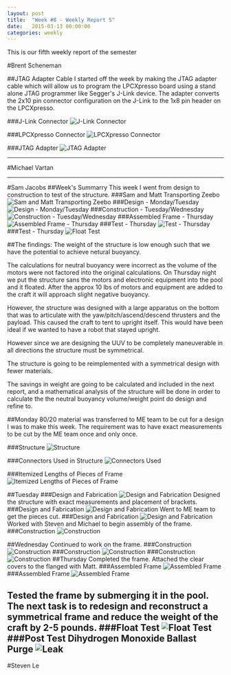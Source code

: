 ```yaml
---
layout: post
title:  "Week #8 - Weekly Report 5"
date:   2015-03-13 00:00:00
categories: weekly
---
```


This is our fifth weekly report of the semester

#Brent Scheneman

##JTAG Adapter Cable
I started off the week by making the JTAG adapter cable which will allow us to program the LPCXpresso board using a stand alone JTAG programmer like Segger's J-Link device. The adapter converts the 2x10 pin connector configuration on the J-Link to the 1x8 pin header on the LPCXpresso.

###J-Link Connector
![J-Link Connector](/images/JLinkPinOut.png)

###LPCXpresso Connector
![LPCXpresso Connector](/images/LPCXpressoProgPin.png)

###JTAG Adapter
![JTAG Adapter](/images/JTAG_Adapter.png)

---

#Michael Vartan

---

#Sam Jacobs
##Week's Summarry
This week I went from design to construction to test of the structure. 
###Sam and Matt Transporting Zeebo
![Sam and Matt Transporting Zeebo](/images/samAndMatt.png)
###Design - Monday/Tuesday
![Design - Monday/Tuesday](/images/design.png)
###Construction - Tuesday/Wednesday
![Construction - Tuesday/Wednesday](/images/construction.png)
###Assembled Frame - Thursday
![Assembled Frame - Thursday](/images/built1.png)
###Test - Thursday
![Test - Thursday](/images/test.png)
###Test - Thursday
![Float Test](/images/floatingZeeebo.png)


##The findings:
The weight of the structure is low enough such that we have the potential to achieve netural buoyancy.

The calculations for neutral buoyancy were incorrect as the volume of the motors were not factored into the original calculations. On Thursday night we put the structure sans the motors and electronic equipment into the pool and it floated. After the approx 10 lbs of motors and equipment are added to the craft it will approach slight negative buoyancy. 

However, the structure was designed with a large apparatus on the bottom that was to articulate with the yaw/pitch/ascend/descend thrusters and the payload. This caused the craft to tent to upright itself. This would have been ideal if we wanted to have a robot that stayed upright.

However since we are designing the UUV to be completely maneuverable in all directions the structure must be symmetrical.

The structure is going to be reimplemented with a symmetrical design with fewer materials. 

The savings in weight are going to be calculated and included in the next report, and a mathematical analysis of the structure will be done in order to calculate the the neutral buoyancy volume/weight point do design and refine to.

##Monday
80/20 material was transferred to ME team to be cut for a design I was to make this week. The requirement was to have exact measurements to be cut by the ME team once and only once.

###Structure
![Structure](/images/zeeboStructure.png)

###Connectors Used in Structure
![Connectors Used](/images/zeebo_connectors.png)

###Itemized Lengths of Pieces of Frame
![Itemized Lengths of Pieces of Frame](/images/80_20_Lengths_Catalog.png)


##Tuesday
###Design and Fabrication
![Design and Fabrication](/images/fab1.png)
Designed the structure with exact measurements and placement of brackets.
###Design and Fabrication
![Design and Fabrication](/images/fab2.png)
Went to ME team to get the pieces cut.
###Design and Fabrication
![Design and Fabrication](/images/fab3.png)
Worked with Steven and Michael to begin assembly of the frame.
###Construction
![Construction](/images/const1.png)

##Wednesday
Continued to work on the frame.
###Construction
![Construction](/images/const2.png)
###Construction
![Construction](/images/const3.png)
###Construction
![Construction](/images/const4.png)
##Thursday
Completed the frame. Attached the clear covers to the flanged with Matt.
###Assembled Frame
![Assembled Frame](/images/built2.png)
###Assembled Frame
![Assembled Frame](/images/built3.png)

Tested the frame by submerging it in the pool. The next task is to redesign and reconstruct a symmetrical frame and reduce the weight of the craft by 2-5 pounds.
###Float Test
![Float Test](/images/floatingZeeebo2.png)
###Post Test Dihydrogen Monoxide Ballast Purge
![Leak](/images/leak.png)
---

#Steven Le





